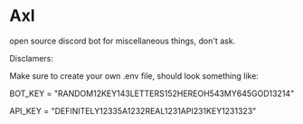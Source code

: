 # Axl
open source discord bot for miscellaneous things, don't ask.

Disclamers:

Make sure to create your own .env file, should look something like:

BOT_KEY = "RANDOM12KEY143LETTERS152HEREOH543MY645GOD13214"

API_KEY = "DEFINITELY12335A1232REAL1231API231KEY1231323"
